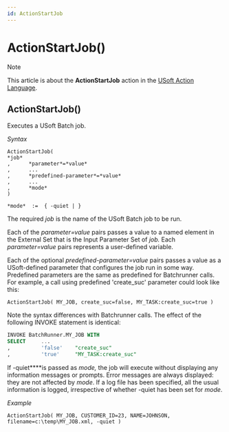 ```yaml
---
id: ActionStartJob
---
```


# ActionStartJob()



> [!NOTE]
> This article is about the **ActionStartJob** action in the [USoft Action Language](/docs/Task_flow/Action_Language_reference/USoft_Action_Language.md).

## **ActionStartJob()**

Executes a USoft Batch job.

*Syntax*
 

```
ActionStartJob(
*job*
,      *parameter*=*value*
,      ...
,      *predefined-parameter*=*value*
,      ...
,      *mode*
)

*mode*  :=  { -quiet | }
```

The required *job* is the name of the USoft Batch job to be run.

Each of the *parameter=value* pairs passes a value to a named element in the External Set that is the Input Parameter Set of *job.* Each *parameter=value* pairs represents a user-defined variable.

Each of the optional *predefined-parameter=value* pairs passes a value as a USoft-defined parameter that configures the job run in some way. Predefined parameters are the same as predefined for Batchrunner calls. For example, a call using predefined 'create_suc' parameter could look like this:

```
ActionStartJob( MY_JOB, create_suc=false, MY_TASK:create_suc=true )
```

Note the syntax differences with Batchrunner calls. The effect of the following INVOKE statement is identical:

```sql
INVOKE BatchRunner.MY_JOB WITH
SELECT     ...
,          'false'    "create_suc"
,          'true'     "MY_TASK:create_suc"
```

If -quiet****is passed as *mode,* the job will execute without displaying any information messages or prompts. Error messages are always displayed: they are not affected by *mode*. If a log file has been specified, all the usual information is logged, irrespective of whether -quiet has been set for *mode*.

*Example*

```
ActionStartJob( MY_JOB, CUSTOMER_ID=23, NAME=JOHNSON, filename=c:\temp\MY_JOB.xml, -quiet ) 
```

 